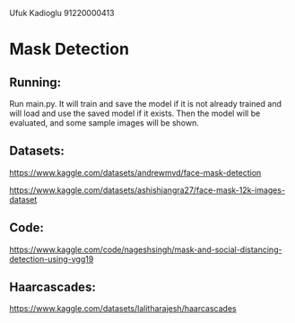 Ufuk Kadioglu
91220000413

# Mask Detection

## Running:
Run main.py. It will train and save the model if it is not already trained and will load and use the saved model if it exists. 
Then the model will be evaluated, and some sample images will be shown.

## Datasets:

https://www.kaggle.com/datasets/andrewmvd/face-mask-detection

https://www.kaggle.com/datasets/ashishjangra27/face-mask-12k-images-dataset

## Code:

https://www.kaggle.com/code/nageshsingh/mask-and-social-distancing-detection-using-vgg19

## Haarcascades:

https://www.kaggle.com/datasets/lalitharajesh/haarcascades
